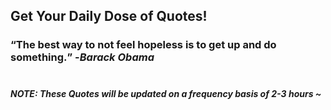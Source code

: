## Get Your Daily Dose of Quotes!
### <q>The best way to not feel hopeless is to get up and do something.</q> -<em>Barack Obama</em> <br><br>
##### NOTE: These Quotes will be updated on a frequency basis of 2-3 hours ~
